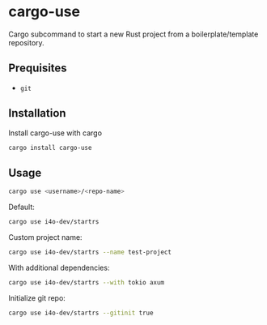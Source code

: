 
# cargo-use

Cargo subcommand to start a new Rust project from a boilerplate/template repository.


## Prequisites

- `git`
## Installation

Install cargo-use with cargo

```bash
cargo install cargo-use
```
    
## Usage

```bash
cargo use <username>/<repo-name>
```

Default:
```bash
cargo use i4o-dev/startrs
```

Custom project name:
```bash
cargo use i4o-dev/startrs --name test-project
```

With additional dependencies:
```bash
cargo use i4o-dev/startrs --with tokio axum
```

Initialize git repo:
```bash
cargo use i4o-dev/startrs --gitinit true
```
